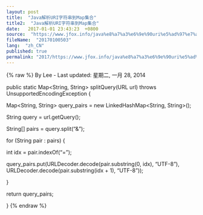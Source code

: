 ```yaml
---
layout: post
title:  "Java解析URI字符串到Map集合"
title2:  "Java解析URI字符串到Map集合"
date:   2017-01-01 23:43:23  +0800
source:  "https://www.jfox.info/java%e8%a7%a3%e6%9e%90uri%e5%ad%97%e7%ac%a6%e4%b8%b2map%e9%9b%86%e5%90%88.html"
fileName:  "20170100503"
lang:  "zh_CN"
published: true
permalink: "2017/https://www.jfox.info/java%e8%a7%a3%e6%9e%90uri%e5%ad%97%e7%ac%a6%e4%b8%b2map%e9%9b%86%e5%90%88.html"
---
```

{% raw %}
By Lee - Last updated: 星期二, 一月 28, 2014

public static Map<String, String> splitQuery(URL url) throws UnsupportedEncodingException {

Map<String, String> query_pairs = new LinkedHashMap<String, String>();

String query = url.getQuery();

String[] pairs = query.split(“&”);

for (String pair : pairs) {

int idx = pair.indexOf(“=”);

query_pairs.put(URLDecoder.decode(pair.substring(0, idx), “UTF-8”), URLDecoder.decode(pair.substring(idx + 1), “UTF-8”));

}

return query_pairs;

}
{% endraw %}
